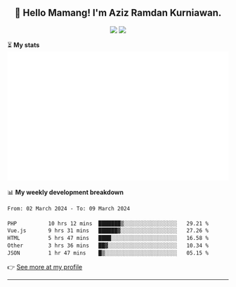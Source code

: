 <h2 align="center">👋 Hello Mamang! I'm Aziz Ramdan Kurniawan.</h2>  
<p align="center">
  <img src="https://komarev.com/ghpvc/?username=azizramdan">
  <img src="https://wakatime.com/badge/user/90056fa0-4c31-4eca-954e-2a3ac05896f9.svg">
</p>
    
⏳ **My stats**  
![](https://raw.githubusercontent.com/azizramdan/github-stats/master/generated/overview.svg#gh-dark-mode-only)

📊 **My weekly development breakdown**
<!--START_SECTION:waka-->

```txt
From: 02 March 2024 - To: 09 March 2024

PHP          10 hrs 12 mins  ███████▒░░░░░░░░░░░░░░░░░   29.21 %
Vue.js       9 hrs 31 mins   ██████▓░░░░░░░░░░░░░░░░░░   27.26 %
HTML         5 hrs 47 mins   ████░░░░░░░░░░░░░░░░░░░░░   16.58 %
Other        3 hrs 36 mins   ██▓░░░░░░░░░░░░░░░░░░░░░░   10.34 %
JSON         1 hr 47 mins    █▒░░░░░░░░░░░░░░░░░░░░░░░   05.15 %
```

<!--END_SECTION:waka-->
👉 [See more at my profile](https://wakatime.com/@azizramdan)
***
